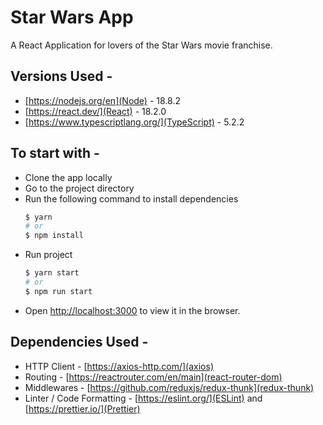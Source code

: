 # Star Wars App
A React Application for lovers of the Star Wars movie franchise.

## Versions Used -
- [https://nodejs.org/en](Node) - 18.8.2
- [https://react.dev/](React) - 18.2.0
- [https://www.typescriptlang.org/](TypeScript) - 5.2.2

## To start with -
- Clone the app locally
- Go to the project directory
- Run the following command to install dependencies
  ```bash
  $ yarn
  # or
  $ npm install
  ```
- Run project
  ```bash
  $ yarn start
  # or 
  $ npm run start
  ```
- Open [http://localhost:3000](http://localhost:3000) to view it in the browser.

## Dependencies Used - 
- HTTP Client              - [https://axios-http.com/](axios)
- Routing                  - [https://reactrouter.com/en/main](react-router-dom)
- Middlewares              - [https://github.com/reduxjs/redux-thunk](redux-thunk)
- Linter / Code Formatting - [https://eslint.org/](ESLint) and [https://prettier.io/](Prettier)

